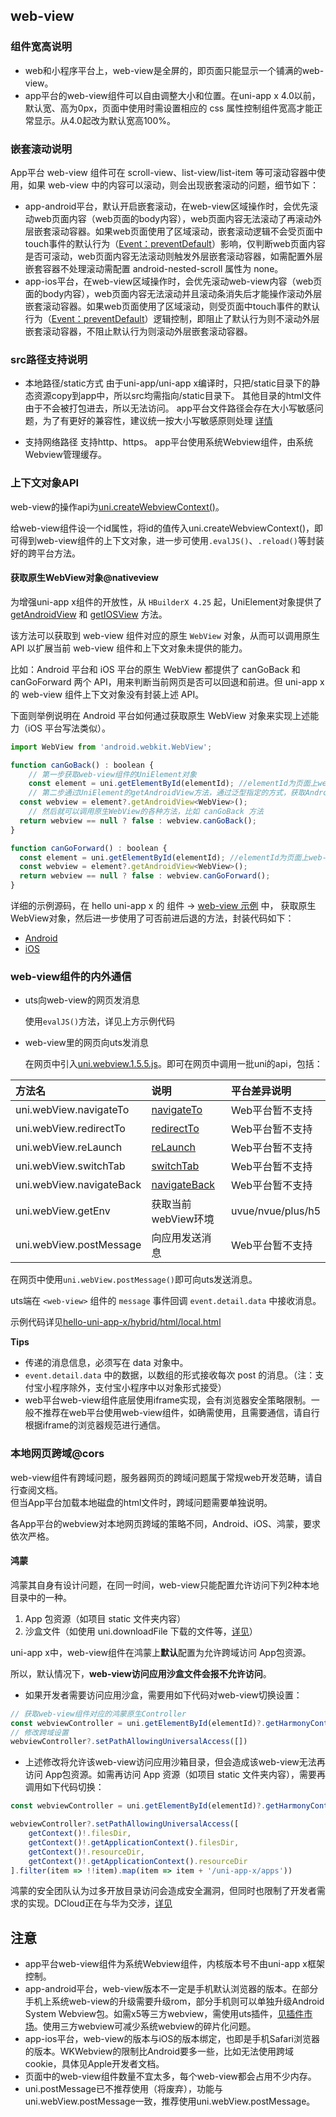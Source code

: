 ## web-view

<!-- UTSCOMJSON.web-view.description -->

<!-- UTSCOMJSON.web-view.compatibility -->

<!-- UTSCOMJSON.web-view.attribute -->

<!-- UTSCOMJSON.web-view.event -->

<!-- UTSCOMJSON.web-view.component_type -->


### 组件宽高说明
- web和小程序平台上，web-view是全屏的，即页面只能显示一个铺满的web-view。
- app平台的web-view组件可以自由调整大小和位置。在uni-app x 4.0以前，默认宽、高为0px，页面中使用时需设置相应的 css 属性控制组件宽高才能正常显示。从4.0起改为默认宽高100%。

### 嵌套滚动说明
App平台 web-view 组件可在 scroll-view、list-view/list-item 等可滚动容器中使用，如果 web-view 中的内容可以滚动，则会出现嵌套滚动的问题，细节如下：
- app-android平台，默认开启嵌套滚动，在web-view区域操作时，会优先滚动web页面内容（web页面的body内容），web页面内容无法滚动了再滚动外层嵌套滚动容器。如果web页面使用了区域滚动，嵌套滚动逻辑不会受页面中touch事件的默认行为（[Event：preventDefault](https://developer.mozilla.org/zh-CN/docs/Web/API/Event/preventDefault)）影响，仅判断web页面内容是否可滚动，web页面内容无法滚动则触发外层嵌套滚动容器，如需配置外层嵌套容器不处理滚动需配置 android-nested-scroll 属性为 none。
- app-ios平台，在web-view区域操作时，会优先滚动web-view内容（web页面的body内容），web页面内容无法滚动并且滚动条消失后才能操作滚动外层嵌套滚动容器。如果web页面使用了区域滚动，则受页面中touch事件的默认行为（[Event：preventDefault](https://developer.mozilla.org/zh-CN/docs/Web/API/Event/preventDefault)）逻辑控制，即阻止了默认行为则不滚动外层嵌套滚动容器，不阻止默认行为则滚动外层嵌套滚动容器。

### src路径支持说明

- 本地路径/static方式
	由于uni-app/uni-app x编译时，只把/static目录下的静态资源copy到app中，所以src均需指向/static目录下。
	其他目录的html文件由于不会被打包进去，所以无法访问。
	app平台文件路径会存在大小写敏感问题，为了有更好的兼容性，建议统一按大小写敏感原则处理 [详情](../api/file-system-spec.md#casesensitive)

- 支持网络路径
	支持http、https。
	app平台使用系统Webview组件，由系统Webview管理缓存。

<!-- UTSCOMJSON.web-view.children -->

<!-- UTSCOMJSON.web-view.example -->

<!-- UTSCOMJSON.web-view.reference -->

### 上下文对象API

web-view的操作api为[uni.createWebviewContext()](../api/create-webview-context.md)。

给web-view组件设一个id属性，将id的值传入uni.createWebviewContext()，即可得到web-view组件的上下文对象，进一步可使用`.evalJS()`、`.reload()`等封装好的跨平台方法。

#### 获取原生WebView对象@nativeview

为增强uni-app x组件的开放性，从 `HBuilderX 4.25` 起，UniElement对象提供了 [getAndroidView](../dom/unielement.md#getandroidview) 和 [getIOSView](../dom/unielement.md#getiosview) 方法。

该方法可以获取到 web-view 组件对应的原生 `WebView` 对象，从而可以调用原生 API 以扩展当前 web-view 组件和上下文对象未提供的能力。

比如：Android 平台和 iOS 平台的原生 WebView 都提供了 canGoBack 和 canGoForward 两个 API，用来判断当前网页是否可以回退和前进。但 uni-app x 的 web-view 组件上下文对象没有封装上述 API。

下面则举例说明在 Android 平台如何通过获取原生 WebView 对象来实现上述能力（iOS 平台写法类似）。

```js
import WebView from 'android.webkit.WebView';

function canGoBack() : boolean {
	// 第一步获取web-view组件的UniElement对象
	const element = uni.getElementById(elementId); //elementId为页面上web-view组件的id。不过一般建议从uvue页面给uts插件传入指定的UniElement对象，而不是在uts插件中直接获取页面组件的id。
	// 第二步通过UniElement的getAndroidView方法，通过泛型指定的方式，获取Android原生的WebView对象。泛型参数即为原生对象的类型名称
  const webview = element?.getAndroidView<WebView>();
	// 然后就可以调用原生WebView的各种方法，比如 canGoBack 方法
  return webview == null ? false : webview.canGoBack();
}

function canGoForward() : boolean {
  const element = uni.getElementById(elementId); //elementId为页面上web-view组件的id
  const webview = element?.getAndroidView<WebView>();
  return webview == null ? false : webview.canGoForward();
}
```

详细的示例源码，在 hello uni-app x 的 组件 -> [web-view 示例](https://gitcode.net/dcloud/hello-uni-app-x/-/blob/alpha/pages/component/web-view/web-view.uvue) 中，
获取原生WebView对象，然后进一步使用了可否前进后退的方法，封装代码如下：
- [Android](https://gitcode.net/dcloud/hello-uni-app-x/-/blob/alpha/uni_modules/uts-get-native-view/utssdk/app-android/index.uts)
- [iOS](https://gitcode.net/dcloud/hello-uni-app-x/-/blob/alpha/uni_modules/uts-get-native-view/utssdk/app-ios/index.uts)


### web-view组件的内外通信
- uts向web-view的网页发消息

	使用`evalJS()`方法，详见上方示例代码

- web-view里的网页向uts发消息

	在网页中引入[uni.webview.1.5.5.js](https://gitcode.net/dcloud/hello-uni-app-x/-/blob/alpha/hybrid/html/uni.webview.1.5.5.js)。即可在网页中调用一批uni的api，包括：

|方法名|说明|平台差异说明|
|:-|:-|:-|
|uni.webView.navigateTo|[navigateTo](../api/navigator.md#uni-navigateto)|Web平台暂不支持|
|uni.webView.redirectTo|[redirectTo](../api/navigator#redirectto)|Web平台暂不支持|
|uni.webView.reLaunch|[reLaunch](../api/navigator#relaunch)|Web平台暂不支持|
|uni.webView.switchTab|[switchTab](../api/navigator#switchtab)|Web平台暂不支持|
|uni.webView.navigateBack|[navigateBack](../api/navigator#navigateback)|Web平台暂不支持|
|uni.webView.getEnv|获取当前webView环境|uvue/nvue/plus/h5|
|uni.webView.postMessage|向应用发送消息|Web平台暂不支持|

在网页中使用`uni.webView.postMessage()`即可向uts发送消息。

uts端在 `<web-view>` 组件的 `message` 事件回调 `event.detail.data` 中接收消息。

示例代码详见[hello-uni-app-x/hybrid/html/local.html](https://gitcode.net/dcloud/hello-uni-app-x/-/blob/alpha/hybrid/html/local.html)

**Tips**

- 传递的消息信息，必须写在 data 对象中。
- `event.detail.data` 中的数据，以数组的形式接收每次 post 的消息。（注：支付宝小程序除外，支付宝小程序中以对象形式接受）
- web平台web-view组件底层使用iframe实现，会有浏览器安全策略限制。一般不推荐在web平台使用web-view组件，如确需使用，且需要通信，请自行根据iframe的浏览器规范进行通信。

### 本地网页跨域@cors
web-view组件有跨域问题，服务器网页的跨域问题属于常规web开发范畴，请自行查阅文档。\
但当App平台加载本地磁盘的html文件时，跨域问题需要单独说明。

各App平台的webview对本地网页跨域的策略不同，Android、iOS、鸿蒙，要求依次严格。

#### 鸿蒙
鸿蒙其自身有设计问题，在同一时间，web-view只能配置允许访问下列2种本地目录中的一种。
1. App 包资源（如项目 static 文件夹内容）
2. 沙盒文件（如使用 uni.downloadFile 下载的文件等，[详见](../api/file-system-spec.md)）

uni-app x中，web-view组件在鸿蒙上**默认**配置为允许跨域访问 App包资源。

所以，默认情况下，**web-view访问应用沙盒文件会报不允许访问**。

- 如果开发者需要访问应用沙盒，需要用如下代码对web-view切换设置：

```ts
// 获取web-view组件对应的鸿蒙原生Controller
const webviewController = uni.getElementById(elementId)?.getHarmonyController() as webview.WebviewController | null
// 修改跨域设置
webviewController?.setPathAllowingUniversalAccess([])
```

- 上述修改将允许该web-view访问应用沙箱目录，但会造成该web-view无法再访问 App包资源。如需再访问 App 资源（如项目 static 文件夹内容），需要再调用如下代码切换：
```ts
const webviewController = uni.getElementById(elementId)?.getHarmonyController() as webview.WebviewController | null

webviewController?.setPathAllowingUniversalAccess([
	getContext()!.filesDir,
	getContext()!.getApplicationContext().filesDir,
	getContext()!.resourceDir,
	getContext()!.getApplicationContext().resourceDir
].filter(item => !!item).map(item => item + '/uni-app-x/apps'))
```

鸿蒙的安全团队认为过多开放目录访问会造成安全漏洞，但同时也限制了开发者需求的实现。DCloud正在与华为交涉，[详见](https://issuereporter.developer.huawei.com/detail/250515172631027/comment)

## 注意
- app平台web-view组件为系统Webview组件，内核版本号不由uni-app x框架控制。
- app-android平台，web-view版本不一定是手机默认浏览器的版本。在部分手机上系统web-view的升级需要升级rom，部分手机则可以单独升级Android System Webview包。如需x5等三方webview，需使用uts插件，[见插件市场](https://ext.dcloud.net.cn/search?q=x5)。使用三方webview可减少系统webview的碎片化问题。
- app-ios平台，web-view的版本与iOS的版本绑定，也即是手机Safari浏览器的版本。WKWebview的限制比Android要多一些，比如无法使用跨域cookie，具体见Apple开发者文档。
- 页面中的web-view组件数量不宜太多，每个web-view都会占用不少内存。
- uni.postMessage已不推荐使用（将废弃），功能与uni.webView.postMessage一致，推荐使用uni.webView.postMessage。
